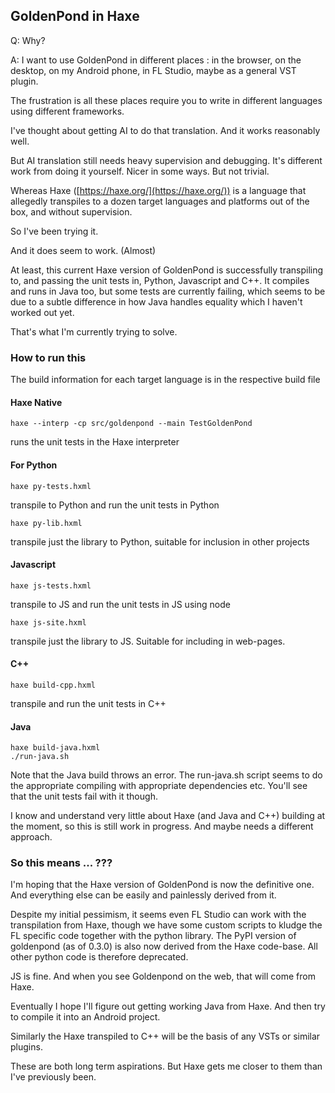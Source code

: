 ## GoldenPond in Haxe

Q: Why?

A: I want to use GoldenPond in different places : in the browser, on the desktop, on my Android phone, in FL Studio, maybe as a general VST plugin.

The frustration is all these places require you to write in different languages using different frameworks.

I've thought about getting AI to do that translation. And it works reasonably well.

But AI translation still needs heavy supervision and debugging. It's different work from doing it yourself. Nicer in some ways. But not trivial.

Whereas Haxe ([https://haxe.org/](https://haxe.org/)) is a language that allegedly transpiles to a dozen target languages and platforms out of the box, and without supervision.

So I've been trying it.

And it does seem to work. (Almost)

At least, this current Haxe version of GoldenPond is successfully transpiling to, and passing the unit tests in, Python, Javascript and C++. It compiles and runs in Java too, but some tests are currently failing, which seems to be due to a subtle difference in how Java handles equality which I haven't worked out yet.

That's what I'm currently trying to solve.

### How to run this

The build information for each target language is in the respective build file

#### Haxe Native 

    haxe --interp -cp src/goldenpond --main TestGoldenPond

runs the unit tests in the Haxe interpreter 

#### For Python

    haxe py-tests.hxml 

transpile to Python and run the unit tests in Python

    haxe py-lib.hxml

transpile just the library to Python, suitable for inclusion in other projects 

#### Javascript

    haxe js-tests.hxml

transpile to JS and run the unit tests in JS using node

    haxe js-site.hxml

transpile just the library to JS. Suitable for including in web-pages. 


#### C++

    haxe build-cpp.hxml

transpile and run the unit tests in C++

#### Java

    haxe build-java.hxml
    ./run-java.sh

Note that the Java build throws an error. The run-java.sh script seems to do the appropriate compiling with appropriate dependencies etc. You'll see that the unit tests fail with it though.

I know and understand very little about Haxe (and Java and C++) building at the moment, so this is still work in progress. And maybe needs a different approach.


### So this means ... ???

I'm hoping that the Haxe version of GoldenPond is now the definitive one. And everything else can be easily and painlessly derived from it.

Despite my initial pessimism, it seems even FL Studio can work with the transpilation from Haxe, though we have some custom scripts to kludge the FL specific code together with the python library. The PyPI version of goldenpond (as of 0.3.0) is also now derived from the Haxe code-base. All other python code is therefore deprecated.

JS is fine. And when you see Goldenpond on the web, that will come from Haxe.

Eventually I hope I'll figure out getting working Java from Haxe. And then try to compile it into an Android project.

Similarly the Haxe transpiled to C++ will be the basis of any VSTs or similar plugins.

These are both long term aspirations. But Haxe gets me closer to them than I've previously been.

